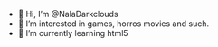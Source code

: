 - 👋 Hi, I’m @NalaDarkclouds
- 👀 I’m interested in games, horros movies and such.
- 🌱 I’m currently learning html5
<!---
NalaDarkclouds/NalaDarkclouds is a ✨ special ✨ repository because its `README.md` (this file) appears on your GitHub profile.
You can click the Preview link to take a look at your changes.
--->
